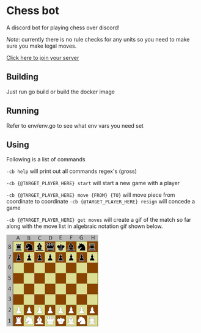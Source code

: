 # Chess bot

A discord bot for playing chess over discord!

*Note*: currently there is no rule checks for any units so you need to make sure you make legal moves.

[Click here to join your server](https://discord.com/api/oauth2/authorize?client_id=782413879862493235&permissions=0&scope=bot)

## Building
Just run go build or build the docker image

## Running 
Refer to env/env.go to see what env vars you need set

## Using
Following is a list of commands

`-cb help` will print out all commands regex's (gross)

`-cb {@TARGET_PLAYER_HERE} start` will start a new game with a player

`-cb {@TARGET_PLAYER_HERE} move {FROM} {TO}` will move piece from 
coordinate to coordinate
`-cb {@TARGET_PLAYER_HERE} resign` will concede a game 

`-cb {@TARGET_PLAYER_HERE} get moves` will create a gif of the match 
so far along with the move list in algebraic notation gif shown below.

![screenshot](examples/example.gif)
